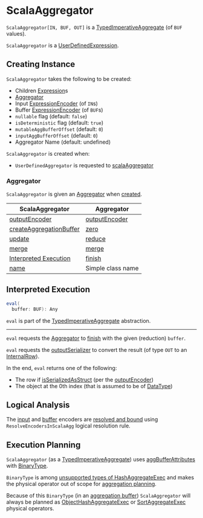 # ScalaAggregator

`ScalaAggregator[IN, BUF, OUT]` is a [TypedImperativeAggregate](TypedImperativeAggregate.md) (of `BUF` values).

`ScalaAggregator` is a [UserDefinedExpression](UserDefinedExpression.md).

## Creating Instance

`ScalaAggregator` takes the following to be created:

* <span id="children"> Children [Expression](Expression.md)s
* [Aggregator](#agg)
* <span id="inputEncoder"> Input [ExpressionEncoder](../ExpressionEncoder.md) (of `IN`s)
* <span id="bufferEncoder"> Buffer [ExpressionEncoder](../ExpressionEncoder.md) (of `BUF`s)
* <span id="nullable"> `nullable` flag (default: `false`)
* <span id="isDeterministic"> `isDeterministic` flag (default: `true`)
* <span id="mutableAggBufferOffset"> `mutableAggBufferOffset` (default: `0`)
* <span id="inputAggBufferOffset"> `inputAggBufferOffset` (default: `0`)
* <span id="aggregatorName"> Aggregator Name (default: undefined)

`ScalaAggregator` is created when:

* `UserDefinedAggregator` is requested to [scalaAggregator](UserDefinedAggregator.md#scalaAggregator)

### <span id="agg"> Aggregator

`ScalaAggregator` is given an [Aggregator](Aggregator.md) when [created](#creating-instance).

ScalaAggregator | Aggregator
----------------|-----------
 [outputEncoder](#outputEncoder) | [outputEncoder](Aggregator.md#outputEncoder)
 [createAggregationBuffer](#createAggregationBuffer) | [zero](Aggregator.md#zero)
 [update](#update) | [reduce](Aggregator.md#reduce)
 [merge](#merge) | [merge](Aggregator.md#merge)
 [Interpreted Execution](#eval) | [finish](Aggregator.md#finish)
 [name](#name) | Simple class name

## <span id="eval"> Interpreted Execution

```scala
eval(
  buffer: BUF): Any
```

`eval` is part of the [TypedImperativeAggregate](TypedImperativeAggregate.md#eval) abstraction.

---

`eval` requests the [Aggregator](#agg) to [finish](Aggregator.md#finish) with the given (reduction) `buffer`.

`eval` requests the [outputSerializer](#outputSerializer) to convert the result (of type `OUT` to an [InternalRow](../InternalRow.md)).

In the end, `eval` returns one of the following:

* The row if [isSerializedAsStruct](../ExpressionEncoder.md#isSerializedAsStruct) (per the [outputEncoder](#outputEncoder))
* The object at the 0th index (that is assumed to be of [DataType](#dataType))

## Logical Analysis

The [input](#inputEncoder) and [buffer](#bufferEncoder) encoders are [resolved and bound](../ExpressionEncoder.md#resolveAndBind) using `ResolveEncodersInScalaAgg` logical resolution rule.

## Execution Planning

`ScalaAggregator` (as a [TypedImperativeAggregate](TypedImperativeAggregate.md)) uses [aggBufferAttributes](TypedImperativeAggregate.md#aggBufferAttributes) with [BinaryType](../types/DataType.md#BinaryType).

`BinaryType` is among [unsupported types of HashAggregateExec](../logical-operators/Aggregate.md#supportsHashAggregate) and makes the physical operator out of scope for [aggregation planning](../aggregations/AggUtils.md#createAggregate).

Because of this `BinaryType` (in an [aggregation buffer](TypedImperativeAggregate.md#aggBufferAttributes)) `ScalaAggregator` will always be planned as [ObjectHashAggregateExec](../physical-operators/ObjectHashAggregateExec.md) or [SortAggregateExec](../physical-operators/SortAggregateExec.md) physical operators.
